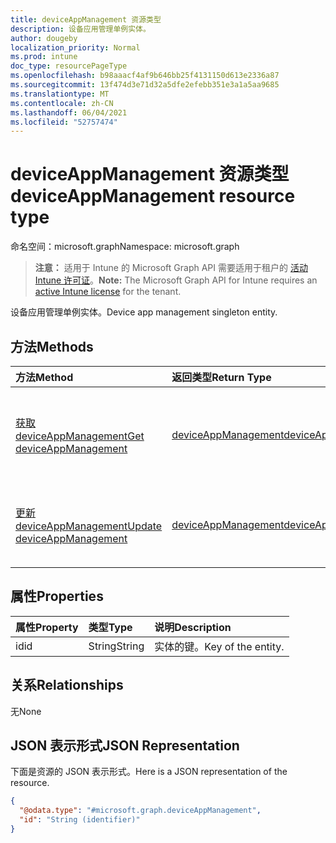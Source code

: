 ```yaml
---
title: deviceAppManagement 资源类型
description: 设备应用管理单例实体。
author: dougeby
localization_priority: Normal
ms.prod: intune
doc_type: resourcePageType
ms.openlocfilehash: b98aaacf4af9b646bb25f4131150d613e2336a87
ms.sourcegitcommit: 13f474d3e71d32a5dfe2efebb351e3a1a5aa9685
ms.translationtype: MT
ms.contentlocale: zh-CN
ms.lasthandoff: 06/04/2021
ms.locfileid: "52757474"
---
```

# <a name="deviceappmanagement-resource-type"></a><span data-ttu-id="c21fe-103">deviceAppManagement 资源类型</span><span class="sxs-lookup"><span data-stu-id="c21fe-103">deviceAppManagement resource type</span></span>

<span data-ttu-id="c21fe-104">命名空间：microsoft.graph</span><span class="sxs-lookup"><span data-stu-id="c21fe-104">Namespace: microsoft.graph</span></span>

> <span data-ttu-id="c21fe-105">**注意：** 适用于 Intune 的 Microsoft Graph API 需要适用于租户的 [活动 Intune 许可证](https://go.microsoft.com/fwlink/?linkid=839381)。</span><span class="sxs-lookup"><span data-stu-id="c21fe-105">**Note:** The Microsoft Graph API for Intune requires an [active Intune license](https://go.microsoft.com/fwlink/?linkid=839381) for the tenant.</span></span>

<span data-ttu-id="c21fe-106">设备应用管理单例实体。</span><span class="sxs-lookup"><span data-stu-id="c21fe-106">Device app management singleton entity.</span></span>

## <a name="methods"></a><span data-ttu-id="c21fe-107">方法</span><span class="sxs-lookup"><span data-stu-id="c21fe-107">Methods</span></span>
|<span data-ttu-id="c21fe-108">方法</span><span class="sxs-lookup"><span data-stu-id="c21fe-108">Method</span></span>|<span data-ttu-id="c21fe-109">返回类型</span><span class="sxs-lookup"><span data-stu-id="c21fe-109">Return Type</span></span>|<span data-ttu-id="c21fe-110">说明</span><span class="sxs-lookup"><span data-stu-id="c21fe-110">Description</span></span>|
|:---|:---|:---|
|[<span data-ttu-id="c21fe-111">获取 deviceAppManagement</span><span class="sxs-lookup"><span data-stu-id="c21fe-111">Get deviceAppManagement</span></span>](../api/intune-partnerintegration-deviceappmanagement-get.md)|[<span data-ttu-id="c21fe-112">deviceAppManagement</span><span class="sxs-lookup"><span data-stu-id="c21fe-112">deviceAppManagement</span></span>](../resources/intune-partnerintegration-deviceappmanagement.md)|<span data-ttu-id="c21fe-113">读取 [deviceAppManagement](../resources/intune-partnerintegration-deviceappmanagement.md) 对象的属性和关系。</span><span class="sxs-lookup"><span data-stu-id="c21fe-113">Read properties and relationships of the [deviceAppManagement](../resources/intune-partnerintegration-deviceappmanagement.md) object.</span></span>|
|[<span data-ttu-id="c21fe-114">更新 deviceAppManagement</span><span class="sxs-lookup"><span data-stu-id="c21fe-114">Update deviceAppManagement</span></span>](../api/intune-partnerintegration-deviceappmanagement-update.md)|[<span data-ttu-id="c21fe-115">deviceAppManagement</span><span class="sxs-lookup"><span data-stu-id="c21fe-115">deviceAppManagement</span></span>](../resources/intune-partnerintegration-deviceappmanagement.md)|<span data-ttu-id="c21fe-116">更新 [deviceAppManagement](../resources/intune-partnerintegration-deviceappmanagement.md) 对象的属性。</span><span class="sxs-lookup"><span data-stu-id="c21fe-116">Update the properties of a [deviceAppManagement](../resources/intune-partnerintegration-deviceappmanagement.md) object.</span></span>|

## <a name="properties"></a><span data-ttu-id="c21fe-117">属性</span><span class="sxs-lookup"><span data-stu-id="c21fe-117">Properties</span></span>
|<span data-ttu-id="c21fe-118">属性</span><span class="sxs-lookup"><span data-stu-id="c21fe-118">Property</span></span>|<span data-ttu-id="c21fe-119">类型</span><span class="sxs-lookup"><span data-stu-id="c21fe-119">Type</span></span>|<span data-ttu-id="c21fe-120">说明</span><span class="sxs-lookup"><span data-stu-id="c21fe-120">Description</span></span>|
|:---|:---|:---|
|<span data-ttu-id="c21fe-121">id</span><span class="sxs-lookup"><span data-stu-id="c21fe-121">id</span></span>|<span data-ttu-id="c21fe-122">String</span><span class="sxs-lookup"><span data-stu-id="c21fe-122">String</span></span>|<span data-ttu-id="c21fe-123">实体的键。</span><span class="sxs-lookup"><span data-stu-id="c21fe-123">Key of the entity.</span></span>|

## <a name="relationships"></a><span data-ttu-id="c21fe-124">关系</span><span class="sxs-lookup"><span data-stu-id="c21fe-124">Relationships</span></span>
<span data-ttu-id="c21fe-125">无</span><span class="sxs-lookup"><span data-stu-id="c21fe-125">None</span></span>

## <a name="json-representation"></a><span data-ttu-id="c21fe-126">JSON 表示形式</span><span class="sxs-lookup"><span data-stu-id="c21fe-126">JSON Representation</span></span>
<span data-ttu-id="c21fe-127">下面是资源的 JSON 表示形式。</span><span class="sxs-lookup"><span data-stu-id="c21fe-127">Here is a JSON representation of the resource.</span></span>
<!-- {
  "blockType": "resource",
  "keyProperty": "id",
  "@odata.type": "microsoft.graph.deviceAppManagement"
}
-->
``` json
{
  "@odata.type": "#microsoft.graph.deviceAppManagement",
  "id": "String (identifier)"
}
```




